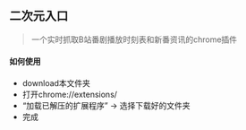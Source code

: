 ## 二次元入口

> 一个实时抓取B站番剧播放时刻表和新番资讯的chrome插件

#### 如何使用
* download本文件夹
* 打开chrome://extensions/
* “加载已解压的扩展程序” -> 选择下载好的文件夹
* 完成



